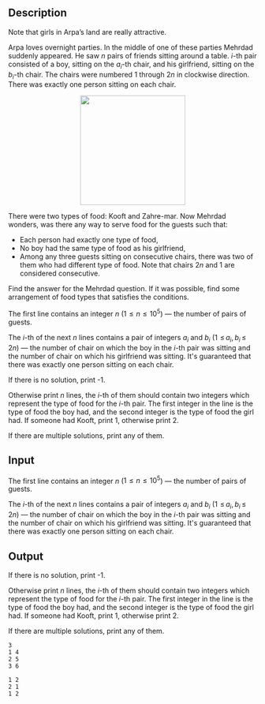 ## Description

<div><p><span class="tex-font-style-it">Note that girls in Arpa’s land are really attractive.</span></p><p>Arpa loves overnight parties. In the middle of one of these parties Mehrdad suddenly appeared. He saw <span class="tex-span"><i>n</i></span> pairs of friends sitting around a table. <span class="tex-span"><i>i</i></span>-th pair consisted of a boy, sitting on the <span class="tex-span"><i>a</i><sub class="lower-index"><i>i</i></sub></span>-th chair, and his girlfriend, sitting on the <span class="tex-span"><i>b</i><sub class="lower-index"><i>i</i></sub></span>-th chair. The chairs were numbered <span class="tex-span">1</span> through <span class="tex-span">2<i>n</i></span> in clockwise direction. There was exactly one person sitting on each chair.</p><center> <img class="tex-graphics" height="222px" src="file://90MDgRxr.png" style="max-width: 100.0%;max-height: 100.0%;" width="213px"> </center><p>There were two types of food: Kooft and Zahre-mar. Now Mehrdad wonders, was there any way to serve food for the guests such that: </p><ul> <li> Each person had exactly one type of food, </li><li> No boy had the same type of food as his girlfriend, </li><li> Among any three guests sitting on consecutive chairs, there was two of them who had different type of food. Note that chairs <span class="tex-span">2<i>n</i></span> and <span class="tex-span">1</span> are considered consecutive. </li></ul><p>Find the answer for the Mehrdad question. If it was possible, find some arrangement of food types that satisfies the conditions.</p></div><div class="input-specification"><p>The first line contains an integer <span class="tex-span"><i>n</i></span> (<span class="tex-span">1  ≤  <i>n</i>  ≤  10<sup class="upper-index">5</sup></span>)&nbsp;— the number of pairs of guests.</p><p>The <span class="tex-span"><i>i</i></span>-th of the next <span class="tex-span"><i>n</i></span> lines contains a pair of integers <span class="tex-span"><i>a</i><sub class="lower-index"><i>i</i></sub></span> and <span class="tex-span"><i>b</i><sub class="lower-index"><i>i</i></sub></span> (<span class="tex-span">1  ≤ <i>a</i><sub class="lower-index"><i>i</i></sub>, <i>b</i><sub class="lower-index"><i>i</i></sub> ≤  2<i>n</i></span>)&nbsp;— the number of chair on which the boy in the <span class="tex-span"><i>i</i></span>-th pair was sitting and the number of chair on which his girlfriend was sitting. It's guaranteed that there was exactly one person sitting on each chair. </p></div><div class="output-specification"><p>If there is no solution, print <span class="tex-font-style-tt">-1</span>.</p><p>Otherwise print <span class="tex-span"><i>n</i></span> lines, the <span class="tex-span"><i>i</i></span>-th of them should contain two integers which represent the type of food for the <span class="tex-span"><i>i</i></span>-th pair. The first integer in the line is the type of food the boy had, and the second integer is the type of food the girl had. If someone had Kooft, print <span class="tex-span">1</span>, otherwise print <span class="tex-span">2</span>.</p><p>If there are multiple solutions, print any of them.</p></div>

## Input

<p>The first line contains an integer <span class="tex-span"><i>n</i></span> (<span class="tex-span">1  ≤  <i>n</i>  ≤  10<sup class="upper-index">5</sup></span>)&nbsp;— the number of pairs of guests.</p><p>The <span class="tex-span"><i>i</i></span>-th of the next <span class="tex-span"><i>n</i></span> lines contains a pair of integers <span class="tex-span"><i>a</i><sub class="lower-index"><i>i</i></sub></span> and <span class="tex-span"><i>b</i><sub class="lower-index"><i>i</i></sub></span> (<span class="tex-span">1  ≤ <i>a</i><sub class="lower-index"><i>i</i></sub>, <i>b</i><sub class="lower-index"><i>i</i></sub> ≤  2<i>n</i></span>)&nbsp;— the number of chair on which the boy in the <span class="tex-span"><i>i</i></span>-th pair was sitting and the number of chair on which his girlfriend was sitting. It's guaranteed that there was exactly one person sitting on each chair. </p>

## Output

<p>If there is no solution, print <span class="tex-font-style-tt">-1</span>.</p><p>Otherwise print <span class="tex-span"><i>n</i></span> lines, the <span class="tex-span"><i>i</i></span>-th of them should contain two integers which represent the type of food for the <span class="tex-span"><i>i</i></span>-th pair. The first integer in the line is the type of food the boy had, and the second integer is the type of food the girl had. If someone had Kooft, print <span class="tex-span">1</span>, otherwise print <span class="tex-span">2</span>.</p><p>If there are multiple solutions, print any of them.</p>





```input1
3
1 4
2 5
3 6

```




```output1
1 2
2 1
1 2

```


